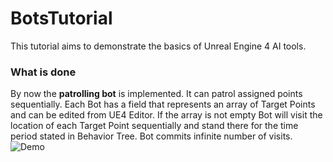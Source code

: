 # BotsTutorial

This tutorial aims to demonstrate the basics of Unreal Engine 4 AI tools.

### What is done
By now the **patrolling bot** is implemented.
It can patrol assigned points sequentially.
Each Bot has a field that represents an array of Target Points and can be edited from UE4 Editor. If the array is not empty Bot will visit the location of each Target Point sequentially and stand there for the time period stated in Behavior Tree. Bot commits infinite number of visits.
![Demo](https://media.giphy.com/media/9rnAfF2V1Hq9cQrdy2/giphy.gif)
